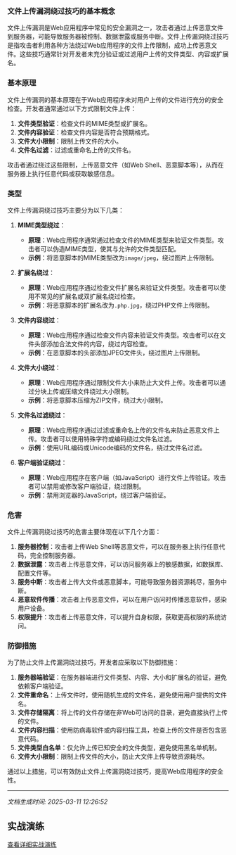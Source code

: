 ### 文件上传漏洞绕过技巧的基本概念

文件上传漏洞是Web应用程序中常见的安全漏洞之一，攻击者通过上传恶意文件到服务器，可能导致服务器被控制、数据泄露或服务中断。文件上传漏洞绕过技巧是指攻击者利用各种方法绕过Web应用程序的文件上传限制，成功上传恶意文件。这些技巧通常针对开发者未充分验证或过滤用户上传的文件类型、内容或扩展名。

### 基本原理

文件上传漏洞的基本原理在于Web应用程序未对用户上传的文件进行充分的安全检查。开发者通常通过以下方式限制文件上传：

1. **文件类型验证**：检查文件的MIME类型或扩展名。
2. **文件内容验证**：检查文件内容是否符合预期格式。
3. **文件大小限制**：限制上传文件的大小。
4. **文件名过滤**：过滤或重命名上传的文件名。

攻击者通过绕过这些限制，上传恶意文件（如Web Shell、恶意脚本等），从而在服务器上执行任意代码或获取敏感信息。

### 类型

文件上传漏洞绕过技巧主要分为以下几类：

1. **MIME类型绕过**：
   - **原理**：Web应用程序通常通过检查文件的MIME类型来验证文件类型。攻击者可以伪造MIME类型，使其与允许的文件类型匹配。
   - **示例**：将恶意脚本的MIME类型改为`image/jpeg`，绕过图片上传限制。

2. **扩展名绕过**：
   - **原理**：Web应用程序通过检查文件扩展名来验证文件类型。攻击者可以使用不常见的扩展名或双扩展名绕过检查。
   - **示例**：将恶意脚本的扩展名改为`.php.jpg`，绕过PHP文件上传限制。

3. **文件内容绕过**：
   - **原理**：Web应用程序通过检查文件内容来验证文件类型。攻击者可以在文件头部添加合法文件的内容，绕过内容检查。
   - **示例**：在恶意脚本的头部添加JPEG文件头，绕过图片上传限制。

4. **文件大小绕过**：
   - **原理**：Web应用程序通过限制文件大小来防止大文件上传。攻击者可以通过分块上传或压缩文件绕过大小限制。
   - **示例**：将恶意脚本压缩为ZIP文件，绕过大小限制。

5. **文件名过滤绕过**：
   - **原理**：Web应用程序通过过滤或重命名上传的文件名来防止恶意文件上传。攻击者可以使用特殊字符或编码绕过文件名过滤。
   - **示例**：使用URL编码或Unicode编码的文件名，绕过文件名过滤。

6. **客户端验证绕过**：
   - **原理**：Web应用程序在客户端（如JavaScript）进行文件上传验证。攻击者可以禁用或修改客户端验证，绕过限制。
   - **示例**：禁用浏览器的JavaScript，绕过客户端验证。

### 危害

文件上传漏洞绕过技巧的危害主要体现在以下几个方面：

1. **服务器控制**：攻击者上传Web Shell等恶意文件，可以在服务器上执行任意代码，完全控制服务器。
2. **数据泄露**：攻击者上传恶意文件，可以访问服务器上的敏感数据，如数据库、配置文件等。
3. **服务中断**：攻击者上传大文件或恶意脚本，可能导致服务器资源耗尽，服务中断。
4. **恶意软件传播**：攻击者上传恶意文件，可以在用户访问时传播恶意软件，感染用户设备。
5. **权限提升**：攻击者上传恶意文件，可以提升自身权限，获取更高权限的系统访问。

### 防御措施

为了防止文件上传漏洞绕过技巧，开发者应采取以下防御措施：

1. **服务器端验证**：在服务器端进行文件类型、内容、大小和扩展名的验证，避免依赖客户端验证。
2. **文件重命名**：上传文件时，使用随机生成的文件名，避免使用用户提供的文件名。
3. **文件存储隔离**：将上传的文件存储在非Web可访问的目录，避免直接执行上传的文件。
4. **文件内容扫描**：使用防病毒软件或内容扫描工具，检查上传的文件是否包含恶意代码。
5. **文件类型白名单**：仅允许上传已知安全的文件类型，避免使用黑名单机制。
6. **文件大小限制**：限制上传文件的大小，防止大文件上传导致资源耗尽。

通过以上措施，可以有效防止文件上传漏洞绕过技巧，提高Web应用程序的安全性。

---

*文档生成时间: 2025-03-11 12:26:52*


## 实战演练

[查看详细实战演练](文件上传漏洞绕过技巧的基本概念/详细资料/文件上传漏洞绕过技巧的基本概念_实战演练.md)



























